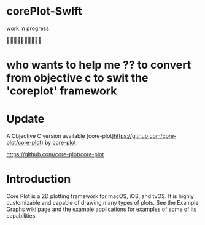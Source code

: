 # corePlot-SwIft

work in progress

🚧🚧🚧🚧🚧🚧🚧🚧🚧🚧


# who wants to help me ?? to convert from objective c to swit the 'coreplot' framework


# Update

A Objective C version available [core-plot]https://github.com/core-plot/core-plot) by [core-plot](https://github.com/core-plot/)

https://github.com/core-plot/core-plot



# Introduction

Core Plot is a 2D plotting framework for macOS, iOS, and tvOS. It is highly customizable and capable of drawing many types of plots. See the Example Graphs wiki page and the example applications for examples of some of its capabilities.

